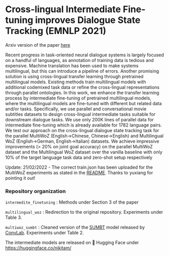 # Cross-lingual Intermediate Fine-tuning improves Dialogue State Tracking (EMNLP 2021)

Arxiv version of the paper [here](https://arxiv.org/abs/2109.13620)

Recent progress in task-oriented neural dialogue systems is largely focused on a handful of languages, as annotation of training data is tedious and expensive. Machine translation has been used to make systems multilingual, but this can introduce a pipeline of errors. Another promising solution is using cross-lingual transfer learning through pretrained multilingual models. Existing methods train multilingual models with additional codemixed task data or refine the cross-lingual representations through parallel ontologies. In this work, we enhance the transfer learning process by intermediate fine-tuning of pretrained multilingual models, where the multilingual models are fine-tuned with different but related data and/or tasks. Specifically, we use parallel and conversational movie subtitles datasets to design cross-lingual intermediate tasks suitable for downstream dialogue tasks. We use only 200K lines of parallel data for intermediate fine-tuning which is already available for 1782 language pairs. We test our approach on the cross-lingual dialogue state tracking task for the parallel MultiWoZ (English→Chinese, Chinese→English) and Multilingual WoZ (English→German, English→Italian) datasets. We achieve impressive improvements (> 20% on joint goal accuracy) on the parallel MultiWoZ dataset and the Multilingual WoZ dataset over the vanilla baseline with only 10% of the target language task data and zero-shot setup respectively

Update:
21/02/2022 - The correct train.json has been uploaded for the MultiWoZ experiments as stated in the [README](https://github.com/nikitacs16/xlift_dst/tree/main/multiwoz_sumbt/data). Thanks to yuxiang for pointing it out!


### Repository organization
`intermedite_finetuning` : Methods under Section 3 of the paper

`multilingual_woz` : Redirection to the original repository. Experiments under Table 3.

`multiwoz_sumbt` : Cleaned version of the [SUMBT](https://arxiv.org/abs/1907.07421) model released by [ConvLab](https://github.com/thu-coai/ConvLab-2). Experiments under Table 2. 


The intermediate models are released on 🤗 Hugging Face under https://huggingface.co/nikitam/ 
